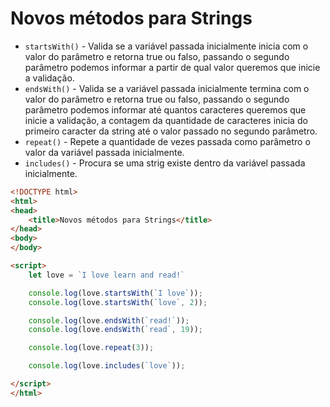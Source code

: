 # Novos métodos para Strings

- `startsWith()` - Valida se a variável passada inicialmente inicia com o valor do parâmetro e retorna true ou falso, passando o segundo parâmetro podemos informar a partir de qual valor queremos que inicie a validação.
- `endsWith()` - Valida se a variável passada inicialmente termina com o valor do parâmetro e retorna true ou falso, passando o segundo parâmetro podemos informar até quantos caracteres queremos que inicie a validação, a contagem da quantidade de caracteres inicia do primeiro caracter da string até o valor passado no segundo parâmetro.
- `repeat()` - Repete a quantidade de vezes passada como parâmetro o valor da variável passada inicialmente.
- `includes()` - Procura se uma strig existe dentro da variável passada inicialmente.

```HTML
<!DOCTYPE html>
<html>
<head>
    <title>Novos métodos para Strings</title>
</head>
<body>
</body>

<script>
    let love = `I love learn and read!`

    console.log(love.startsWith(`I love`));
    console.log(love.startsWith(`love`, 2));

    console.log(love.endsWith(`read!`));
    console.log(love.endsWith(`read`, 19));

    console.log(love.repeat(3));

    console.log(love.includes(`love`));

</script>
</html>

```

